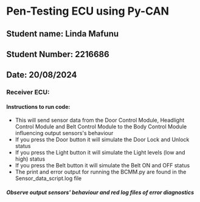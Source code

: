 # Pen-Testing ECU using Py-CAN

## Student name: Linda Mafunu
## Student Number: 2216686
## Date: 20/08/2024

### Receiver ECU:

#### Instructions to run  code:
- This will send sensor data from the Door Control Module, Headlight Control Module and Belt Control Module to the Body Control Module influencing output sensors's behaviour
- If you press the Door button it will simulate the Door Lock and Unlock status
- If you press the Light button it will simulate the Light levels (low and high) status
- If you press the Belt button it will simulate the Belt ON and OFF status
- The print and error output for running the BCMM.py are found in the Sensor_data_script.log file

##### Observe output sensors' behaviour and red log files of error diagnostics

